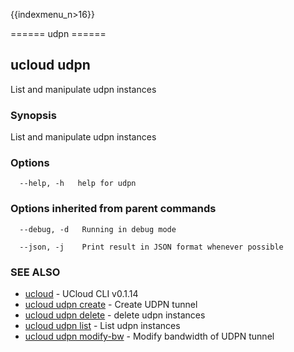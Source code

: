{{indexmenu_n>16}}

====== udpn ======

## ucloud udpn

List and manipulate udpn instances

### Synopsis

List and manipulate udpn instances

### Options

```
  --help, -h   help for udpn 

```

### Options inherited from parent commands

```
  --debug, -d   Running in debug mode 

  --json, -j    Print result in JSON format whenever possible 

```

### SEE ALSO

* [ucloud](software/cli/cmd/ucloud)	 - UCloud CLI v0.1.14
* [ucloud udpn create](software/cli/cmd/ucloud/udpn/create)	 - Create UDPN tunnel
* [ucloud udpn delete](software/cli/cmd/ucloud/udpn/delete)	 - delete udpn instances
* [ucloud udpn list](software/cli/cmd/ucloud/udpn/list)	 - List udpn instances
* [ucloud udpn modify-bw](software/cli/cmd/ucloud/udpn/modify-bw)	 - Modify bandwidth of UDPN tunnel

